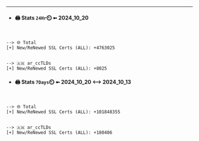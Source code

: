 

---
- #### 🖨️ **Stats** `24Hr`⏲️ ➼ 2024_10_20
```console


--> 🌐 Total
[+] New/ReNewed SSL Certs (ALL): +4763025


--> 🇦🇷 ar_ccTLDs
[+] New/ReNewed SSL Certs (ALL): +8025

```

- #### 🖨️ **Stats** `7Days`⏲️ ➼ 2024_10_20 <--> 2024_10_13
```console


--> 🌐 Total
[+] New/ReNewed SSL Certs (ALL): +101848355


--> 🇦🇷 ar_ccTLDs
[+] New/ReNewed SSL Certs (ALL): +180406

```

